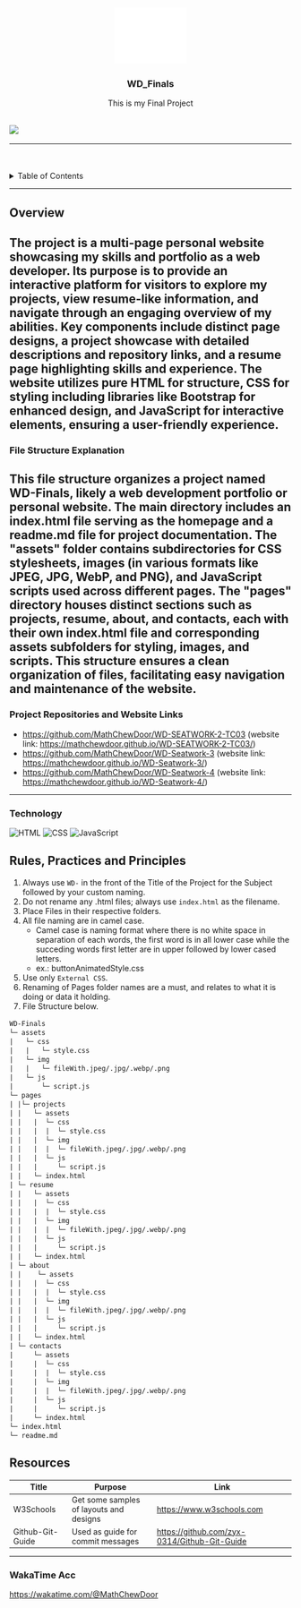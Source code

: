 <a name="readme-top">

<br/>

<br />
<div align="center">
  <a href="https://github.com/MathCHewDoor/">
  <!-- TODO: If you want to add logo or banner you can add it here -->
    <img src="./assets/img/nyebe_white.png" alt="Nyebe" width="130" height="100">
  </a>
<!-- TODO: Change Title to the name of the title of your Project -->
  <h3 align="center">WD_Finals</h3>
</div>
<!-- TODO: Make a short description -->
<div align="center">
  This is my Final Project
</div>

<br />

<!-- TODO: Change the zyx-0314 into your github username  -->
<!-- TODO: Change the WD-Template-Project into the same name of your folder -->
![](https://visit-counter.vercel.app/counter.png?page=MathCHewDoor/WD-Finals)

---

<br />
<br />

<!-- TODO: If you want to add more layers for your readme -->
<details>
  <summary>Table of Contents</summary>
  <ol>
    <li>
      <a href="#overview">Overview</a>
      <ol>
        <li>
          <a href="#key-components">Key Components</a>
        </li>
        <li>
          <a href="#technology">Technology</a>
        </li>
      </ol>
    </li>
    <li>
      <a href="#rule,-practices-and-principles">Rules, Practices and Principles</a>
    </li>
    <li>
      <a href="#resources">Resources</a>
    </li>
  </ol>
</details>

---

## Overview

The project is a multi-page personal website showcasing my skills and portfolio as a web developer. Its purpose is to provide an interactive platform for visitors to explore my projects, view resume-like information, and navigate through an engaging overview of my abilities. Key components include distinct page designs, a project showcase with detailed descriptions and repository links, and a resume page highlighting skills and experience. The website utilizes pure HTML for structure, CSS for styling including libraries like Bootstrap for enhanced design, and JavaScript for interactive elements, ensuring a user-friendly experience.
---
### File Structure Explanation

This file structure organizes a project named WD-Finals, likely a web development portfolio or personal website. The main directory includes an index.html file serving as the homepage and a readme.md file for project documentation. The "assets" folder contains subdirectories for CSS stylesheets, images (in various formats like JPEG, JPG, WebP, and PNG), and JavaScript scripts used across different pages. The "pages" directory houses distinct sections such as projects, resume, about, and contacts, each with their own index.html file and corresponding assets subfolders for styling, images, and scripts. This structure ensures a clean organization of files, facilitating easy navigation and maintenance of the website.
---

### Project Repositories and Website Links

- https://github.com/MathChewDoor/WD-SEATWORK-2-TC03 (website link: https://mathchewdoor.github.io/WD-SEATWORK-2-TC03/)
- https://github.com/MathChewDoor/WD-Seatwork-3 (website link: https://mathchewdoor.github.io/WD-Seatwork-3/)
- https://github.com/MathChewDoor/WD-Seatwork-4 (website link: https://mathchewdoor.github.io/WD-Seatwork-4/)
---


### Technology
<!-- TODO: List of Technology Used -->
![HTML](https://img.shields.io/badge/HTML-E34F26?style=for-the-badge&logo=html5&logoColor=white)
![CSS](https://img.shields.io/badge/CSS-1572B6?style=for-the-badge&logo=css3&logoColor=white)
![JavaScript](https://img.shields.io/badge/JavaScript-F7DF1E?style=for-the-badge&logo=javascript&logoColor=white)

## Rules, Practices and Principles
1. Always use `WD-` in the front of the Title of the Project for the Subject followed by your custom naming.
2. Do not rename any .html files; always use `index.html` as the filename.
3. Place Files in their respective folders.
4. All file naming are in camel case.
   - Camel case is naming format where there is no white space in separation of each words, the first word is in all lower case while the succeding words first letter are in upper followed by lower cased letters.
   - ex.: buttonAnimatedStyle.css
5. Use only `External CSS`.
6. Renaming of Pages folder names are a must, and relates to what it is doing or data it holding.
7. File Structure below.

```
WD-Finals
└─ assets
|   └─ css
|   |   └─ style.css
|   └─ img
|   |   └─ fileWith.jpeg/.jpg/.webp/.png
|   └─ js
|       └─ script.js
└─ pages
| |└─ projects
| |   └─ assets
| |   |  └─ css
| |   |  |  └─ style.css
| |   |  └─ img
| |   |  |  └─ fileWith.jpeg/.jpg/.webp/.png
| |   |  └─ js
| |   |     └─ script.js
| |   └─ index.html
| └─ resume
| |   └─ assets
| |   |  └─ css
| |   |  |  └─ style.css
| |   |  └─ img
| |   |  |  └─ fileWith.jpeg/.jpg/.webp/.png
| |   |  └─ js
| |   |     └─ script.js
| |   └─ index.html
| └─ about
| |    └─ assets
| |   |  └─ css
| |   |  |  └─ style.css
| |   |  └─ img
| |   |  |  └─ fileWith.jpeg/.jpg/.webp/.png
| |   |  └─ js
| |   |     └─ script.js
| |   └─ index.html
| └─ contacts
|     └─ assets
|     |  └─ css
|     |  |  └─ style.css
|     |  └─ img
|     |  |  └─ fileWith.jpeg/.jpg/.webp/.png
|     |  └─ js
|     |     └─ script.js
|     └─ index.html
└─ index.html
└─ readme.md
```

## Resources

<!-- TODO: Add References -->
| Title | Purpose | Link |
|-|-|-|
| W3Schools | Get some samples of layouts and designs | https://www.w3schools.com |
| Github-Git-Guide | Used as guide for commit messages | https://github.com/zyx-0314/Github-Git-Guide |

---

### WakaTime Acc
https://wakatime.com/@MathChewDoor
